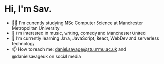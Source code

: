 # Hi, I'm Sav.

- 👨‍🎓 I'm currently studying MSc Computer Science at Manchester Metropolitan University
- 👀 I’m interested in music, writing, comedy and Manchester United
- 🌱 I’m currently learning Java, JavaScript, React, WebDev and serverless technology
- 📫 How to reach me: daniel.savage@stu.mmu.ac.uk and @danielsavageuk on social media


<!---
saviscoding/saviscoding is a ✨ special ✨ repository because its `README.md` (this file) appears on your GitHub profile.
You can click the Preview link to take a look at your changes.
--->
